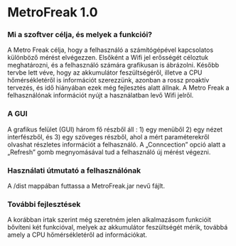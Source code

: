 # MetroFreak 1.0

### Mi a szoftver célja, és melyek a funkciói?
A Metro Freak célja, hogy a felhasználó a számítógépével kapcsolatos különböző mérést elvégezzen. Elsőként a Wifi jel erősségét céloztuk meghatározni, és a felhasználó számára grafikusan is ábrázolni. Később tervbe lett véve, hogy az akkumulátor feszültségéről, illetve a CPU hőmérsékletéről is információt szerezzünk, azonban a rossz proaktív tervezés, és idő hiányában ezek még fejlesztés alatt állnak.
A Metro Freak a felhasználónak információt nyújt a használatban levő Wifi jelről.

### A GUI
A grafikus felület (GUI) három fő részből áll : 1) egy menüből 2) egy nézet interfészből, és 3) egy szöveges részből, ahol a mért paraméterekről olvashat részletes információt a felhasználó. A „Conncection” opció alatt a „Refresh” gomb megnyomásával tud a felhasználó új mérést végezni.

### Használati útmutató a felhasználónak
 A /dist mappában futtassa a MetroFreak.jar nevű fájlt.
 
### További fejlesztések
A korábban írtak szerint még szeretném jelen alkalmazásom funkcióit bővíteni két funkcióval, melyek az akkumulátor feszültségét mérik, továbbá amely a CPU hőmérsékletéről ad információkat.
